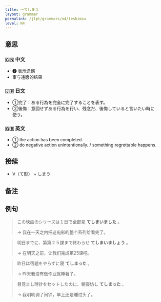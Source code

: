 ```yaml
---
title: 〜てしまう
layout: grammar
permalink: /jlpt/grammars/n4/teshimau
level: N4
---
```


## 意思

### 🇨🇳 中文

- ❷ 表示遗憾
- 事与违愿的结果

### 🇯🇵 日文

- ①完了：ある行為を完全に完了することを表す。
- ②後悔：意図せずある行為を行い、残念だ、後悔していると言いたい時に使う。

### 🇬🇧 英文

- ① the action has been completed.
- ② do negative action unintentionally. / something regrettable happens.

## 接续

- V（て形） + しまう

## 备注


## 例句

> この映画のシリーズは１日で全部見 **てしまいました** 。
>
> → 我在一天之内把这电影的整个系列给看完了。

> 明日までに、第第２５課まで終わらせ **てしまいましょう** 。
>
> → 在明天之前，让我们完成第25课吧。

> 昨日は宿題をやらずに寝 **てしまった** 。
>
> → 昨天我没有做作业就睡著了。

> 目覚まし時計をセットしたのに、朝寝坊し **てしまった** 。
>
> → 我明明调了闹钟，早上还是睡过头了。

